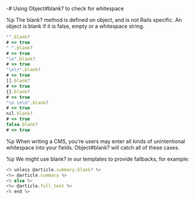 -# Using Object#blank? to check for whitespace

%p The blank? method is defined on object, and is not Rails specific. An object is blank if it is false, empty or a whitespace string.

```js
"".blank?
# => true
" ".blank?
# => true
"\n".blank?
# => true
"\n\r".blank?
# => true
[].blank?
# => true
{}.blank?
# => true
"\n \n\n".blank?
# => true
nil.blank?
# => true
false.blank?
# => true

```




%p When writing a CMS, you're users may enter all kinds of unintentional whitespace into your fields. Object#blank? will catch all of these cases.

%p We might use blank? in our templates to provide fallbacks, for example:

```js
<% unless @article.summary.blank? %>
<%= @article.summary %>
<% else %>
<%= @article.full_text %>
<% end %>
```




